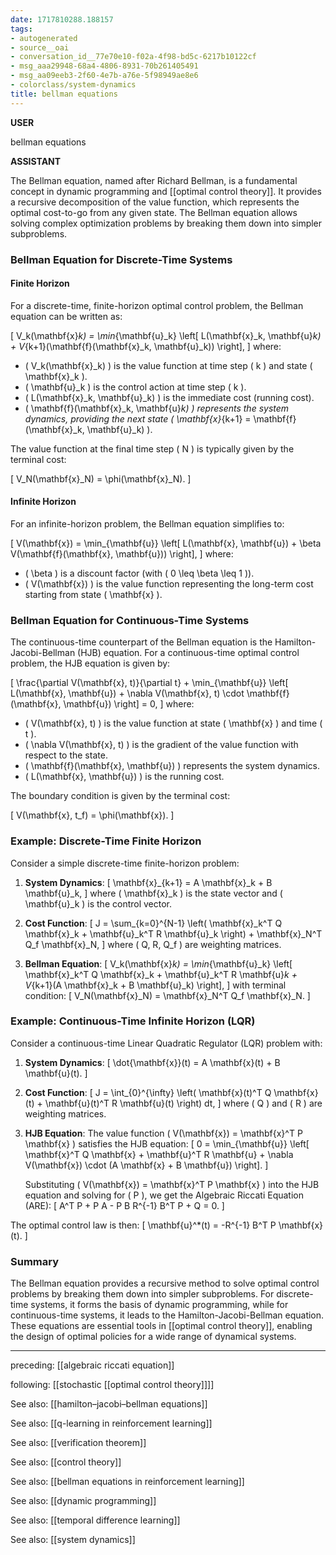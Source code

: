 ```yaml
---
date: 1717810288.188157
tags:
- autogenerated
- source__oai
- conversation_id__77e70e10-f02a-4f98-bd5c-6217b10122cf
- msg_aaa29948-68a4-4806-8931-70b261405491
- msg_aa09eeb3-2f60-4e7b-a76e-5f98949ae8e6
- colorclass/system-dynamics
title: bellman equations
---
```


**USER**

bellman equations


**ASSISTANT**

The Bellman equation, named after Richard Bellman, is a fundamental concept in dynamic programming and [[optimal control theory]]. It provides a recursive decomposition of the value function, which represents the optimal cost-to-go from any given state. The Bellman equation allows solving complex optimization problems by breaking them down into simpler subproblems.

### Bellman Equation for Discrete-Time Systems

#### Finite Horizon

For a discrete-time, finite-horizon optimal control problem, the Bellman equation can be written as:

\[ V_k(\mathbf{x}_k) = \min_{\mathbf{u}_k} \left[ L(\mathbf{x}_k, \mathbf{u}_k) + V_{k+1}(\mathbf{f}(\mathbf{x}_k, \mathbf{u}_k)) \right], \]
where:
- \( V_k(\mathbf{x}_k) \) is the value function at time step \( k \) and state \( \mathbf{x}_k \).
- \( \mathbf{u}_k \) is the control action at time step \( k \).
- \( L(\mathbf{x}_k, \mathbf{u}_k) \) is the immediate cost (running cost).
- \( \mathbf{f}(\mathbf{x}_k, \mathbf{u}_k) \) represents the system dynamics, providing the next state \( \mathbf{x}_{k+1} = \mathbf{f}(\mathbf{x}_k, \mathbf{u}_k) \).

The value function at the final time step \( N \) is typically given by the terminal cost:

\[ V_N(\mathbf{x}_N) = \phi(\mathbf{x}_N). \]

#### Infinite Horizon

For an infinite-horizon problem, the Bellman equation simplifies to:

\[ V(\mathbf{x}) = \min_{\mathbf{u}} \left[ L(\mathbf{x}, \mathbf{u}) + \beta V(\mathbf{f}(\mathbf{x}, \mathbf{u})) \right], \]
where:
- \( \beta \) is a discount factor (with \( 0 \leq \beta \leq 1 \)).
- \( V(\mathbf{x}) \) is the value function representing the long-term cost starting from state \( \mathbf{x} \).

### Bellman Equation for Continuous-Time Systems

The continuous-time counterpart of the Bellman equation is the Hamilton-Jacobi-Bellman (HJB) equation. For a continuous-time optimal control problem, the HJB equation is given by:

\[ \frac{\partial V(\mathbf{x}, t)}{\partial t} + \min_{\mathbf{u}} \left[ L(\mathbf{x}, \mathbf{u}) + \nabla V(\mathbf{x}, t) \cdot \mathbf{f}(\mathbf{x}, \mathbf{u}) \right] = 0, \]
where:
- \( V(\mathbf{x}, t) \) is the value function at state \( \mathbf{x} \) and time \( t \).
- \( \nabla V(\mathbf{x}, t) \) is the gradient of the value function with respect to the state.
- \( \mathbf{f}(\mathbf{x}, \mathbf{u}) \) represents the system dynamics.
- \( L(\mathbf{x}, \mathbf{u}) \) is the running cost.

The boundary condition is given by the terminal cost:

\[ V(\mathbf{x}, t_f) = \phi(\mathbf{x}). \]

### Example: Discrete-Time Finite Horizon

Consider a simple discrete-time finite-horizon problem:

1. **System Dynamics**:
   \[ \mathbf{x}_{k+1} = A \mathbf{x}_k + B \mathbf{u}_k, \]
   where \( \mathbf{x}_k \) is the state vector and \( \mathbf{u}_k \) is the control vector.

2. **Cost Function**:
   \[ J = \sum_{k=0}^{N-1} \left( \mathbf{x}_k^T Q \mathbf{x}_k + \mathbf{u}_k^T R \mathbf{u}_k \right) + \mathbf{x}_N^T Q_f \mathbf{x}_N, \]
   where \( Q, R, Q_f \) are weighting matrices.

3. **Bellman Equation**:
   \[ V_k(\mathbf{x}_k) = \min_{\mathbf{u}_k} \left[ \mathbf{x}_k^T Q \mathbf{x}_k + \mathbf{u}_k^T R \mathbf{u}_k + V_{k+1}(A \mathbf{x}_k + B \mathbf{u}_k) \right], \]
   with terminal condition:
   \[ V_N(\mathbf{x}_N) = \mathbf{x}_N^T Q_f \mathbf{x}_N. \]

### Example: Continuous-Time Infinite Horizon (LQR)

Consider a continuous-time Linear Quadratic Regulator (LQR) problem with:

1. **System Dynamics**:
   \[ \dot{\mathbf{x}}(t) = A \mathbf{x}(t) + B \mathbf{u}(t). \]

2. **Cost Function**:
   \[ J = \int_{0}^{\infty} \left( \mathbf{x}(t)^T Q \mathbf{x}(t) + \mathbf{u}(t)^T R \mathbf{u}(t) \right) dt, \]
   where \( Q \) and \( R \) are weighting matrices.

3. **HJB Equation**:
   The value function \( V(\mathbf{x}) = \mathbf{x}^T P \mathbf{x} \) satisfies the HJB equation:
   \[ 0 = \min_{\mathbf{u}} \left[ \mathbf{x}^T Q \mathbf{x} + \mathbf{u}^T R \mathbf{u} + \nabla V(\mathbf{x}) \cdot (A \mathbf{x} + B \mathbf{u}) \right]. \]

   Substituting \( V(\mathbf{x}) = \mathbf{x}^T P \mathbf{x} \) into the HJB equation and solving for \( P \), we get the Algebraic Riccati Equation (ARE):
   \[ A^T P + P A - P B R^{-1} B^T P + Q = 0. \]

The optimal control law is then:
\[ \mathbf{u}^*(t) = -R^{-1} B^T P \mathbf{x}(t). \]

### Summary

The Bellman equation provides a recursive method to solve optimal control problems by breaking them down into simpler subproblems. For discrete-time systems, it forms the basis of dynamic programming, while for continuous-time systems, it leads to the Hamilton-Jacobi-Bellman equation. These equations are essential tools in [[optimal control theory]], enabling the design of optimal policies for a wide range of dynamical systems.


---

preceding: [[algebraic riccati equation]]  


following: [[stochastic [[optimal control theory]]]]

See also: [[hamilton–jacobi–bellman equations]]


See also: [[q-learning in reinforcement learning]]


See also: [[verification theorem]]


See also: [[control theory]]


See also: [[bellman equations in reinforcement learning]]


See also: [[dynamic programming]]


See also: [[temporal difference learning]]


See also: [[system dynamics]]
